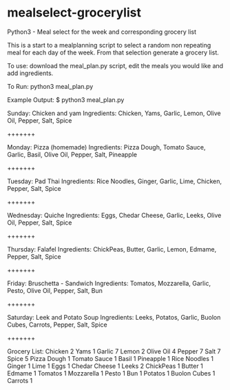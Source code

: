 # mealselect-grocerylist
Python3 - Meal select for the week and corresponding grocery list

This is a start to a mealplanning script to select a random non repeating meal for each day of the week.
From that selection generate a grocery list.

To use:
download the meal_plan.py script, edit the meals you would like and add ingredients.

To Run:
python3 meal_plan.py

Example Output:
$ python3 meal_plan.py

Sunday: Chicken and yam
Ingredients: Chicken, Yams, Garlic, Lemon, Olive Oil, Pepper, Salt, Spice

+++++++

Monday: Pizza (homemade)
Ingredients: Pizza Dough, Tomato Sauce, Garlic, Basil, Olive Oil, Pepper, Salt, Pineapple

+++++++

Tuesday: Pad Thai
Ingredients: Rice Noodles, Ginger, Garlic, Lime, Chicken, Pepper, Salt, Spice

+++++++

Wednesday: Quiche
Ingredients: Eggs, Chedar Cheese, Garlic, Leeks, Olive Oil, Pepper, Salt, Spice

+++++++

Thursday: Falafel
Ingredients: ChickPeas, Butter, Garlic, Lemon, Edmame, Pepper, Salt, Spice

+++++++

Friday: Bruschetta - Sandwich
Ingredients: Tomatos, Mozzarella, Garlic, Pesto, Olive Oil, Pepper, Salt, Bun

+++++++

Saturday: Leek and Potato Soup
Ingredients: Leeks, Potatos, Garlic, Buolon Cubes, Carrots, Pepper, Salt, Spice

+++++++

Grocery List:
Chicken             2
Yams                1
Garlic              7
Lemon               2
Olive Oil           4
Pepper              7
Salt                7
Spice               5
Pizza Dough         1
Tomato Sauce        1
Basil               1
Pineapple           1
Rice Noodles        1
Ginger              1
Lime                1
Eggs                1
Chedar Cheese       1
Leeks               2
ChickPeas           1
Butter              1
Edmame              1
Tomatos             1
Mozzarella          1
Pesto               1
Bun                 1
Potatos             1
Buolon Cubes        1
Carrots             1
